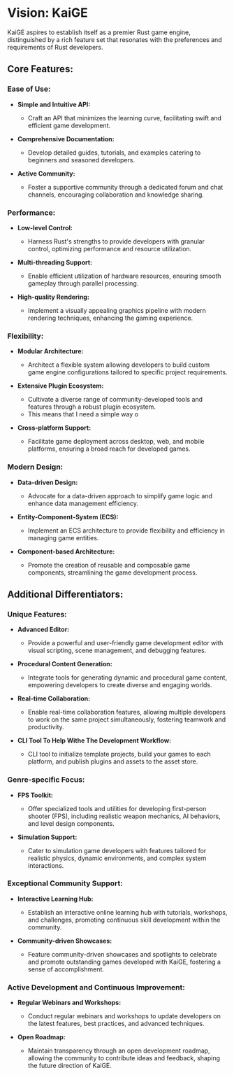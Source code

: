 # Vision: KaiGE

KaiGE aspires to establish itself as a premier Rust game engine, distinguished by a rich feature set that resonates with the preferences and requirements of Rust developers.

## Core Features:

### Ease of Use:

- **Simple and Intuitive API:**
  - Craft an API that minimizes the learning curve, facilitating swift and efficient game development.
  
- **Comprehensive Documentation:**
  - Develop detailed guides, tutorials, and examples catering to beginners and seasoned developers.
  
- **Active Community:**
  - Foster a supportive community through a dedicated forum and chat channels, encouraging collaboration and knowledge sharing.

### Performance:

- **Low-level Control:**
  - Harness Rust's strengths to provide developers with granular control, optimizing performance and resource utilization.
  
- **Multi-threading Support:**
  - Enable efficient utilization of hardware resources, ensuring smooth gameplay through parallel processing.
  
- **High-quality Rendering:**
  - Implement a visually appealing graphics pipeline with modern rendering techniques, enhancing the gaming experience.

### Flexibility:

- **Modular Architecture:**
  - Architect a flexible system allowing developers to build custom game engine configurations tailored to specific project requirements.
  
- **Extensive Plugin Ecosystem:**
  - Cultivate a diverse range of community-developed tools and features through a robust plugin ecosystem.
  - This means that I need a simple way o
  
- **Cross-platform Support:**
  - Facilitate game deployment across desktop, web, and mobile platforms, ensuring a broad reach for developed games.

### Modern Design:

- **Data-driven Design:**
  - Advocate for a data-driven approach to simplify game logic and enhance data management efficiency.
  
- **Entity-Component-System (ECS):**
  - Implement an ECS architecture to provide flexibility and efficiency in managing game entities.
  
- **Component-based Architecture:**
  - Promote the creation of reusable and composable game components, streamlining the game development process.

## Additional Differentiators:

### Unique Features:

- **Advanced Editor:**
  - Provide a powerful and user-friendly game development editor with visual scripting, scene management, and debugging features.
  
- **Procedural Content Generation:**
  - Integrate tools for generating dynamic and procedural game content, empowering developers to create diverse and engaging worlds.
  
- **Real-time Collaboration:**
  - Enable real-time collaboration features, allowing multiple developers to work on the same project simultaneously, fostering teamwork and productivity.

 - **CLI Tool To Help Withe The Development Workflow:**
   - CLI tool to initialize template projects, build your games to each platform, and publish plugins and assets to the asset store.
  
### Genre-specific Focus:

- **FPS Toolkit:**
  - Offer specialized tools and utilities for developing first-person shooter (FPS), including realistic weapon mechanics, AI behaviors, and level design components.
  
- **Simulation Support:**
  - Cater to simulation game developers with features tailored for realistic physics, dynamic environments, and complex system interactions.

### Exceptional Community Support:

- **Interactive Learning Hub:**
  - Establish an interactive online learning hub with tutorials, workshops, and challenges, promoting continuous skill development within the community.
  
- **Community-driven Showcases:**
  - Feature community-driven showcases and spotlights to celebrate and promote outstanding games developed with KaiGE, fostering a sense of accomplishment.

### Active Development and Continuous Improvement:

- **Regular Webinars and Workshops:**
  - Conduct regular webinars and workshops to update developers on the latest features, best practices, and advanced techniques.
  
- **Open Roadmap:**
  - Maintain transparency through an open development roadmap, allowing the community to contribute ideas and feedback, shaping the future direction of KaiGE.
